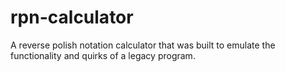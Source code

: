 # rpn-calculator
A reverse polish notation calculator that was built to emulate the functionality and quirks of a legacy program.
